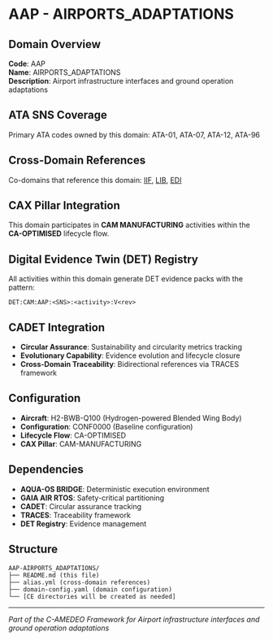 # AAP - AIRPORTS_ADAPTATIONS

## Domain Overview
**Code**: AAP  
**Name**: AIRPORTS_ADAPTATIONS  
**Description**: Airport infrastructure interfaces and ground operation adaptations

## ATA SNS Coverage
Primary ATA codes owned by this domain:
ATA-01, ATA-07, ATA-12, ATA-96

## Cross-Domain References
Co-domains that reference this domain:
[IIF](../IIF-*/), [LIB](../LIB-*/), [EDI](../EDI-*/)

## CAX Pillar Integration
This domain participates in **CAM MANUFACTURING** activities within the **CA-OPTIMISED** lifecycle flow.

## Digital Evidence Twin (DET) Registry
All activities within this domain generate DET evidence packs with the pattern:
```
DET:CAM:AAP:<SNS>:<activity>:V<rev>
```

## CADET Integration
- **Circular Assurance**: Sustainability and circularity metrics tracking
- **Evolutionary Capability**: Evidence evolution and lifecycle closure
- **Cross-Domain Traceability**: Bidirectional references via TRACES framework

## Configuration
- **Aircraft**: H2-BWB-Q100 (Hydrogen-powered Blended Wing Body)
- **Configuration**: CONF0000 (Baseline configuration)
- **Lifecycle Flow**: CA-OPTIMISED
- **CAX Pillar**: CAM-MANUFACTURING

## Dependencies
- **AQUA-OS BRIDGE**: Deterministic execution environment
- **GAIA AIR RTOS**: Safety-critical partitioning
- **CADET**: Circular assurance tracking
- **TRACES**: Traceability framework
- **DET Registry**: Evidence management

## Structure
```
AAP-AIRPORTS_ADAPTATIONS/
├── README.md (this file)
├── alias.yml (cross-domain references)
├── domain-config.yaml (domain configuration)
└── [CE directories will be created as needed]
```

---
*Part of the C-AMEDEO Framework for Airport infrastructure interfaces and ground operation adaptations*